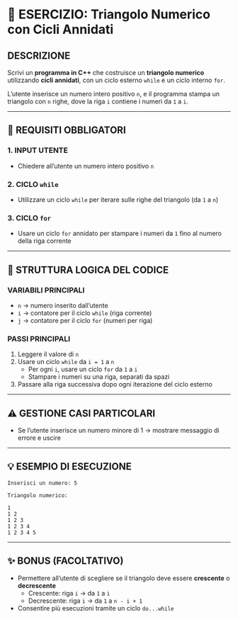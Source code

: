 # 🔁 ESERCIZIO: Triangolo Numerico con Cicli Annidati

## DESCRIZIONE  
Scrivi un **programma in C++** che costruisce un **triangolo numerico** utilizzando **cicli annidati**, con un ciclo esterno `while` e un ciclo interno `for`.

L’utente inserisce un numero intero positivo `n`, e il programma stampa un triangolo con `n` righe, dove la riga `i` contiene i numeri da `1` a `i`.

---

## 📌 REQUISITI OBBLIGATORI

### 1. INPUT UTENTE
- Chiedere all’utente un numero intero positivo `n`

### 2. CICLO `while`
- Utilizzare un ciclo `while` per iterare sulle righe del triangolo (da `1` a `n`)

### 3. CICLO `for`
- Usare un ciclo `for` annidato per stampare i numeri da `1` fino al numero della riga corrente

---

## 🔁 STRUTTURA LOGICA DEL CODICE

### VARIABILI PRINCIPALI
- `n` → numero inserito dall’utente
- `i` → contatore per il ciclo `while` (riga corrente)
- `j` → contatore per il ciclo `for` (numeri per riga)

### PASSI PRINCIPALI
1. Leggere il valore di `n`
2. Usare un ciclo `while` da `i = 1` a `n`
   - Per ogni `i`, usare un ciclo `for` da `1` a `i`
   - Stampare i numeri su una riga, separati da spazi
3. Passare alla riga successiva dopo ogni iterazione del ciclo esterno

---

## ⚠️ GESTIONE CASI PARTICOLARI

- Se l’utente inserisce un numero minore di 1 → mostrare messaggio di errore e uscire

---

## 💡 ESEMPIO DI ESECUZIONE
```
Inserisci un numero: 5

Triangolo numerico:

1
1 2
1 2 3
1 2 3 4
1 2 3 4 5
```

---

## ✨ BONUS (FACOLTATIVO)

- Permettere all’utente di scegliere se il triangolo deve essere **crescente** o **decrescente**
  - Crescente: riga `i` → da `1` a `i`
  - Decrescente: riga `i` → da `1` a `n - i + 1`
- Consentire più esecuzioni tramite un ciclo `do...while`
